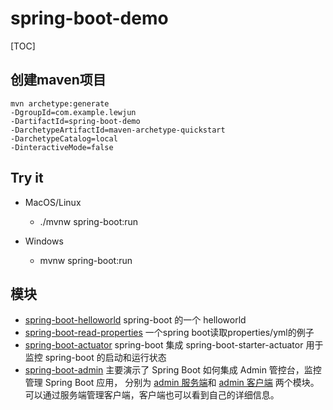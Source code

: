 # spring-boot-demo

[TOC]

## 创建maven项目

```
mvn archetype:generate 
-DgroupId=com.example.lewjun
-DartifactId=spring-boot-demo
-DarchetypeArtifactId=maven-archetype-quickstart
-DarchetypeCatalog=local
-DinteractiveMode=false
```

## Try it

* MacOS/Linux
    * ./mvnw spring-boot:run

* Windows
    * mvnw spring-boot:run


## 模块

* [spring-boot-helloworld](spring-boot-helloworld) spring-boot 的一个 helloworld
* [spring-boot-read-properties](spring-boot-read-properties) 一个spring boot读取properties/yml的例子
* [spring-boot-actuator](spring-boot-actuator) spring-boot 集成 spring-boot-starter-actuator 用于监控 spring-boot 的启动和运行状态
* [spring-boot-admin](spring-boot-admin) 主要演示了 Spring Boot 如何集成 Admin 管控台，监控管理 Spring Boot 应用，
    分别为 [admin 服务端](spring-boot-admin/spring-boot-admin-server)和 [admin 客户端](spring-boot-admin/spring-boot-admin-client) 两个模块。
    可以通过服务端管理客户端，客户端也可以看到自己的详细信息。



